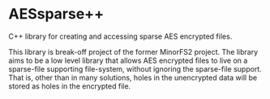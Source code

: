 AESsparse++
===========

C++ library for creating and accessing sparse AES encrypted files.

This library is break-off project of the former MinorFS2 project. 
The library aims to be a low level library that allows AES encrypted files
to live on a sparse-file supporting file-system, without ignoring the 
sparse-file support. That is, other than in many solutions, holes in the 
unencrypted data will be stored as holes in the encrypted file. 


